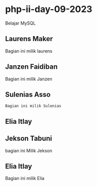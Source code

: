 # php-ii-day-09-2023
Belajar MySQL

## Laurens Maker
Bagian ini milik laurens

## Janzen Faidiban
Bagian ini milik Janzen

## Sulenias Asso
	Bagian ini milik Sulenias
## Elia Itlay

## Jekson Tabuni
bagian ini Milik Jekson

## Elia Itlay
Bagian ini milik Elia
